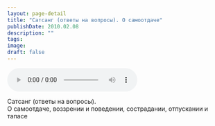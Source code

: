 ```yaml
---
layout: page-detail
title: "Сатсанг (ответы на вопросы). О самоотдаче"
publishDate: 2010.02.08
description: ""
tags:
image:
draft: false
---
```


<audio title="2010.02.08 - Сатсанг (ответы на вопросы). О самоотдаче.mp3" src="https://filer-api.advayta.org/v1.0/public/files/74893" controls=""></audio>

 Сатсанг (ответы на вопросы).   
 О самоотдаче, воззрении и поведении, сострадании, отпускании и тапасе   

  
